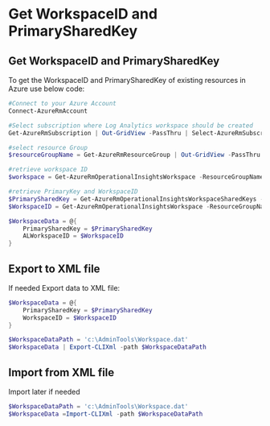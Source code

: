 # Get WorkspaceID and PrimarySharedKey

## Get WorkspaceID and PrimarySharedKey
To get the WorkspaceID and PrimarySharedKey of existing resources in Azure use below code:

```powershell
#Connect to your Azure Account
Connect-AzureRmAccount

#Select subscription where Log Analytics workspace should be created
Get-AzureRmSubscription | Out-GridView -PassThru | Select-AzureRmSubscription

#select resource Group
$resourceGroupName = Get-AzureRmResourceGroup | Out-GridView -PassThru

#retrieve workspace ID
$workspace = Get-AzureRmOperationalInsightsWorkspace -ResourceGroupName $resourceGroupName.ResourceGroupName | Out-GridView -PassThru

#retrieve PrimaryKey and WorkspaceID
$PrimarySharedKey = Get-AzureRmOperationalInsightsWorkspaceSharedKeys -ResourceGroupName $resourceGroupName.ResourceGroupName -Name $workspace.Name | Select-Object -ExpandProperty PrimarySharedKey
$WorkspaceID = Get-AzureRmOperationalInsightsWorkspace -ResourceGroupName $resourceGroupName.ResourceGroupName -Name $workspace.name | Select-Object -ExpandProperty CustomerId | Select-Object -ExpandProperty Guid

$WorkspaceData = @{
    PrimarySharedKey = $PrimarySharedKey
    ALWorkspaceID = $WorkspaceID
}
```

## Export to XML file

If needed Export data to XML file:

```powershell
$WorkspaceData = @{
    PrimarySharedKey = $PrimarySharedKey
    WorkspaceID = $WorkspaceID
}

$WorkspaceDataPath = 'c:\AdminTools\Workspace.dat'
$WorkspaceData | Export-CLIXml -path $WorkspaceDataPath
```

## Import from XML file

Import later if needed

```powershell
$WorkspaceDataPath = 'c:\AdminTools\Workspace.dat'
$WorkspaceData =Import-CLIXml -path $WorkspaceDataPath
```
